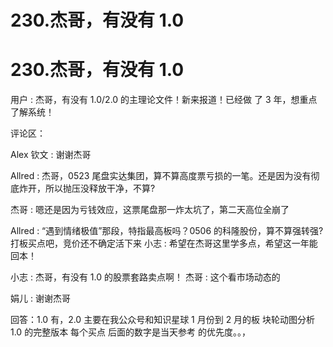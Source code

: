 # 230.杰哥，有没有 1.0

# 230.杰哥，有没有 1.0

用户 : 杰哥，有没有 1.0/2.0 的主理论文件！新来报道！已经做 了 3 年，想重点了解系统！

评论区：

Alex 钦文 : 谢谢杰哥

Allred : 杰哥，0523 尾盘实达集团，算不算高度票亏损的一笔。还是因为没有彻底炸开，所以抛压没释放干净，不算?

杰哥 : 嗯还是因为亏钱效应，这票尾盘那一炸太坑了，第二天高位全崩了

Allred : “遇到情绪极值”那段，特指最高板吗？0506 的科隆股份，算不算强转强?打板买点吧，竞价还不确定活下来 小志 : 希望在杰哥这里学多点，希望这一年能回本！

小志 : 杰哥，有没有 1.0 的股票套路卖点啊！ 杰哥 : 这个看市场动态的

娟儿 : 谢谢杰哥

回答：1.0 有，2.0 主要在我公众号和知识星球 1 月份到 2 月的板 块轮动图分析 1.0 的完整版本 每个买点 后面的数字是当天参考 的优先度。。，